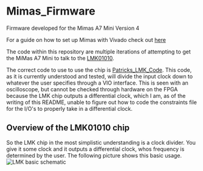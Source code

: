 # Mimas_Firmware
Firmware developed for the Mimas A7 Mini Version 4

For a guide on how to set up Mimas with Vivado check out [here](https://github.com/tmcoakley/beatty_lab/blob/main/Guides/Firmware/Vivado.md)

The code within this repository are multiple iterations of attempting to get the MiMas A7 Mini to talk to the [LMK01010](https://www.digikey.com/en/products/detail/texas-instruments/LMK01010ISQE-NOPB/1872209). 

The correct code to use to use the chip is [Patricks_LMK_Code](https://github.com/Payton814/Mimas_Firmware/tree/main/Patricks_LMK_code). This code, as it is currently understood and tested, will divide the input clock down to whatever the user specifies through a VIO interface. This is seen with an oscilloscope, but cannot be checked through hardware on the FPGA because the LMK chip outputs a differential clock, which I am, as of the writing of this README, unable to figure out how to code the constraints file for the I/O's to properly take in a differential clock.

## Overview of the LMK01010 chip

So the LMK chip in the most simplistic understanding is a clock divider. You give it some clock and it outputs a differential clock, whos frequency is determined by the user. The following picture shows this basic usage.
![LMK basic schematic](https://user-images.githubusercontent.com/90419779/210421809-f313d07e-a6e6-4314-b397-a61857abc45d.png)
